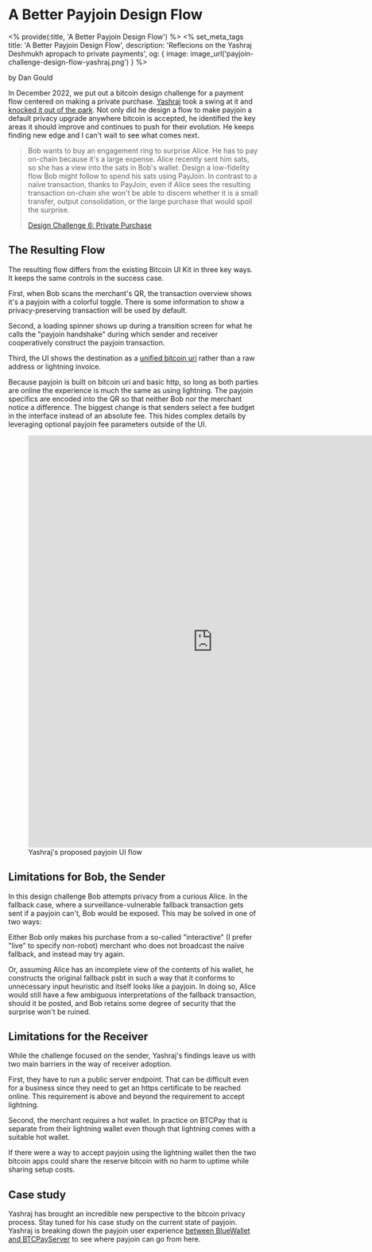 # A Better Payjoin Design Flow

<% provide(:title, 'A Better Payjoin Design Flow') %>
<% set_meta_tags title: 'A Better Payjoin Design Flow', description: 'Reflecions on the Yashraj Deshmukh apropach to private payments', og: { image: image_url('payjoin-challenge-design-flow-yashraj.png') } %>

<span class="by-line">by Dan Gould</span>

In December 2022, we put out a bitcoin design challenge for a payment flow centered on making a private purchase. [Yashraj](https://iris.to//npub1yashrajtj3ddn9u2ypzalp4qew4f9u8wls0tpf5kuvqarenqwckql8adnu) took a swing at it and <a href="https://docs.google.com/document/d/16HmzGnI1620W5HqFGw2KhjqytLzByBwD4uXMKW3RFxQ/edit" target="_blank">knocked it out of the park</a>. Not only did he design a flow to make payjoin a default privacy upgrade anywhere bitcoin is accepted, he identified the key areas it should improve and continues to push for their evolution. He keeps finding new edge and I can't wait to see what comes next.

> Bob wants to buy an engagement ring to surprise Alice. He has to pay on-chain because it's a large expense. Alice recently sent him sats, so she has a view into the sats in Bob's wallet. Design a low-fidelity flow Bob might follow to spend his sats using PayJoin. In contrast to a naïve transaction, thanks to PayJoin, even if Alice sees the resulting transaction on-chain she won't be able to discern whether it is a small transfer, output consolidation, or the large purchase that would spoil the surprise.
>
> <span>[Design Challenge 6: Private Purchase](https://bitcoin.design/guide/resources/design-challenges/#challenge-6-private-purchase)</span>

## The Resulting Flow

The resulting flow differs from the existing Bitcoin UI Kit in three key ways. It keeps the same controls in the success case.

First, when Bob scans the merchant's QR, the transaction overview shows it's a payjoin with a colorful toggle. There is some information to show a privacy-preserving transaction will be used by default.

Second, a loading spinner shows up during a transition screen for what he calls the "payjoin handshake" during which sender and receiver cooperatively construct the payjoin transaction.

Third, the UI shows the destination as a [unified bitcoin uri](https://bitcoinqr.dev/) rather than a raw address or lightning invoice.

Because payjoin is built on bitcoin uri and basic http, so long as both parties are online the experience is much the same as using lightning. The payjoin specifics are encoded into the QR so that neither Bob nor the merchant notice a difference. The biggest change is that senders select a fee budget in the interface instead of an absolute fee. This hides complex details by leveraging optional payjoin fee parameters outside of the UI.

<figure>
   <iframe style="border: 1px solid rgba(0, 0, 0, 0.1);" width="740" height="827" src="https://www.figma.com/embed?embed_host=share&url=https%3A%2F%2Fwww.figma.com%2Ffile%2FhCHA4qjxQGiX06ddnWADyW%2F%255Byashraj's-copy%255D-Bitcoin-Wallet-UI-Kit-%2526-Design-System%3Fnode-id%3D4331%253A66395%26t%3DnhmM7q2r11uYaV6Z-1" allowfullscreen></iframe>
   <figcaption>Yashraj's proposed payjoin UI flow</figcaption>
</figure>

## Limitations for Bob, the Sender

In this design challenge Bob attempts privacy from a curious Alice. In the fallback case, where a surveillance-vulnerable fallback transaction gets sent if a payjoin can't, Bob would be exposed. This may be solved in one of two ways:

Either Bob only makes his purchase from a so-called "interactive" (I prefer "live" to specify non-robot) merchant who does not broadcast the naïve fallback, and instead may try again.

Or, assuming Alice has an incomplete view of the contents of his wallet, he constructs the original fallback psbt in such a way that it conforms to unnecessary input heuristic and itself looks like a payjoin. In doing so, Alice would still have a few ambiguous interpretations of the fallback transaction, should it be posted, and Bob retains some degree of security that the surprise won't be ruined.

## Limitations for the Receiver

While the challenge focused on the sender, Yashraj's findings leave us with two main barriers in the way of receiver adoption.

First, they have to run a public server endpoint. That can be difficult even for a business since they need to get an https certificate to be reached online. This requirement is above and beyond the requirement to accept lightning.

Second, the merchant requires a hot wallet. In practice on BTCPay that is separate from their lightning wallet even though that lightning comes with a suitable hot wallet.

If there were a way to accept payjoin using the lightning wallet then the two bitcoin apps could share the reserve bitcoin with no harm to uptime while sharing setup costs.

## Case study

Yashraj has brought an incredible new perspective to the bitcoin privacy process. Stay tuned for his case study on the current state of payjoin. Yashraj is breaking down the payjoin user experience [between BlueWallet and BTCPayServer](https://twitter.com/i/status/1313822205286010883) to see where payjoin can go from here.
